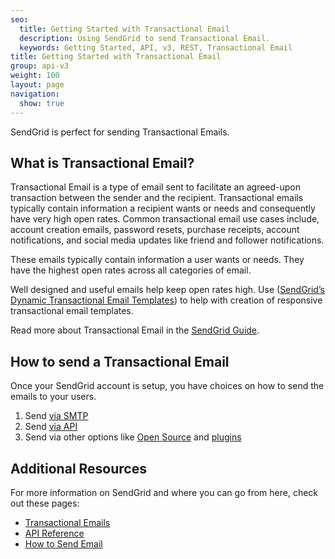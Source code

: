```yaml
---
seo:
  title: Getting Started with Transactional Email
  description: Using SendGrid to send Transactional Email.
  keywords: Getting Started, API, v3, REST, Transactional Email
title: Getting Started with Transactional Email
group: api-v3
weight: 100
layout: page
navigation:
  show: true
---
```


SendGrid is perfect for sending Transactional Emails.

## 	What is Transactional Email?

Transactional Email is a type of email sent to facilitate an agreed-upon transaction between the sender and the recipient. Transactional emails typically contain information a recipient wants or needs and consequently have very high open rates. Common transactional email use cases include, account creation emails, password resets, purchase receipts, account notifications, and social media updates like friend and follower notifications.

These emails typically contain information a user wants or needs. They have the highest open rates across all categories of email.

<call-out>

Well designed and useful emails help keep open rates high. Use ([SendGrid’s Dynamic Transactional Email Templates]({{root_url}}/ui/sending-email/how-to-send-an-email-with-dynamic-transactional-templates/)) to help with creation of responsive transactional email templates.

</call-out>

Read more about Transactional Email in the [SendGrid Guide]({{root_url}}/glossary/transactional-email/).

## 	How to send a Transactional Email

Once your SendGrid account is setup, you have choices on how to send the emails to your users.

1. Send [via SMTP]({{root_url}}/sending-email/getting-started-smtp/)
2. Send [via API]({{root_url}}/api-reference)
3. Send via other options like [Open Source]({{root_url}}/sending-email/libraries/) and [plugins]({{root_url}}/sending-email/wordpress-plugin/)

## 	Additional Resources

For more information on SendGrid and where you can go from here, check out these pages:

- [Transactional Emails]({{root_url}}/glossary/transactional-email/)
- [API Reference]({{root_url}}/api-reference/)
- [How to Send Email]({{root_url}}/sending-email/)
